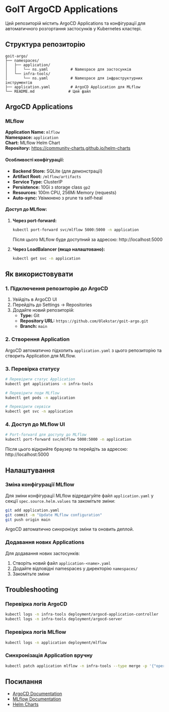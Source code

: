 # GoIT ArgoCD Applications

Цей репозиторій містить ArgoCD Applications та конфігурації для автоматичного розгортання застосунків у Kubernetes кластері.

## Структура репозиторію

```
goit-argo/
├── namespaces/
│   ├── application/
│   │   └── ns.yaml          # Namespace для застосунків
│   └── infra-tools/
│       └── ns.yaml          # Namespace для інфраструктурних інструментів
├── application.yaml         # ArgoCD Application для MLflow
└── README.md               # Цей файл
```

## ArgoCD Applications

### MLflow

**Application Name:** `mlflow`  
**Namespace:** `application`  
**Chart:** MLflow Helm Chart  
**Repository:** https://community-charts.github.io/helm-charts

#### Особливості конфігурації:

- **Backend Store:** SQLite (для демонстрації)
- **Artifact Root:** `/mlflow/artifacts`
- **Service Type:** ClusterIP
- **Persistence:** 10Gi з storage class `gp2`
- **Resources:** 100m CPU, 256Mi Memory (requests)
- **Auto-sync:** Увімкнено з prune та self-heal

#### Доступ до MLflow:

1. **Через port-forward:**
   ```bash
   kubectl port-forward svc/mlflow 5000:5000 -n application
   ```
   Після цього MLflow буде доступний за адресою: http://localhost:5000

2. **Через LoadBalancer (якщо налаштовано):**
   ```bash
   kubectl get svc -n application
   ```

## Як використовувати

### 1. Підключення репозиторію до ArgoCD

1. Увійдіть в ArgoCD UI
2. Перейдіть до Settings → Repositories
3. Додайте новий репозиторій:
   - **Type:** Git
   - **Repository URL:** `https://github.com/Olekstar/goit-argo.git`
   - **Branch:** `main`

### 2. Створення Application

ArgoCD автоматично підхопить `application.yaml` з цього репозиторію та створить Application для MLflow.

### 3. Перевірка статусу

```bash
# Перевірити статус Application
kubectl get applications -n infra-tools

# Перевірити поди MLflow
kubectl get pods -n application

# Перевірити сервіси
kubectl get svc -n application
```

### 4. Доступ до MLflow UI

```bash
# Port-forward для доступу до MLflow
kubectl port-forward svc/mlflow 5000:5000 -n application
```

Після цього відкрийте браузер та перейдіть за адресою: http://localhost:5000

## Налаштування

### Зміна конфігурації MLflow

Для зміни конфігурації MLflow відредагуйте файл `application.yaml` у секції `spec.source.helm.values` та закомітьте зміни:

```bash
git add application.yaml
git commit -m "Update MLflow configuration"
git push origin main
```

ArgoCD автоматично синхронізує зміни та оновить деплой.

### Додавання нових Applications

Для додавання нових застосунків:

1. Створіть новий файл `application-<name>.yaml`
2. Додайте відповідні namespaces у директорію `namespaces/`
3. Закомітьте зміни

## Troubleshooting

### Перевірка логів ArgoCD

```bash
kubectl logs -n infra-tools deployment/argocd-application-controller
kubectl logs -n infra-tools deployment/argocd-server
```

### Перевірка логів MLflow

```bash
kubectl logs -n application deployment/mlflow
```

### Синхронізація Application вручну

```bash
kubectl patch application mlflow -n infra-tools --type merge -p '{"operation":{"initiatedBy":{"username":"admin"},"sync":{"revision":"HEAD"}}}'
```

## Посилання

- [ArgoCD Documentation](https://argo-cd.readthedocs.io/)
- [MLflow Documentation](https://mlflow.org/docs/latest/index.html)
- [Helm Charts](https://helm.sh/docs/)
